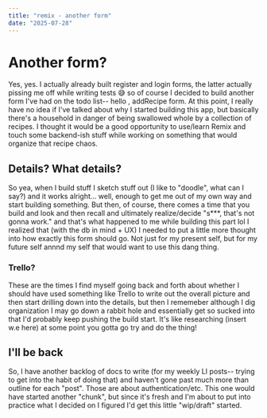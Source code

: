 ```yaml
---
title: "remix - another form"
date: "2025-07-28"
---
```


# Another form?

Yes, yes. I actually already built register and login forms, the latter actually pissing me off while writing tests 😅 so of course I decided to build another form I've had on the todo list-- hello , addRecipe form.
At this point, I really have no idea if I've talked about why I started building this app, but basically there's a household in danger of being swallowed whole by a collection of recipes.
I thought it would be a good opportunity to use/learn Remix and touch some backend-ish stuff while working on something that would organize that recipe chaos.

## Details? What details?

So yea, when I build stuff I sketch stuff out (I like to "doodle", what can I say?) and it works alright... well, enough to get me out of my own way and start building something.
But then, of course, there comes a time that you build and look and then recall and ultimately realize/decide "s\*\*\*, that's not gonna work." and that's what happened to me while building this part lol
I realized that (with the db in mind + UX) I needed to put a little more thought into how exactly this form should go. Not just for my present self, but for my future self annnd my self that would want to use this dang thing.

### Trello?

These are the times I find myself going back and forth about whether I should have used something like Trello to write out the overall picture and then start drilling down into the details, but then I rememeber
although I dig organization I may go down a rabbit hole and essentially get so sucked into that I'd probably keep pushing the build start.
It's like researching (insert w.e here) at some point you gotta go try and do the thing!

## I'll be back

So, I have another backlog of docs to write (for my weekly LI posts-- trying to get into the habit of doing that) and haven't gone past much more than outline for each "post". Those are about authentication/etc.
This one would have started another "chunk", but since it's fresh and I'm about to put into practice what I decided on I figured I'd get this little "wip/draft" started.
